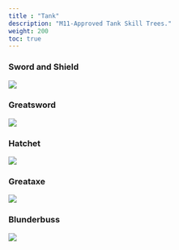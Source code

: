 ```yaml
---
title : "Tank"
description: "M11-Approved Tank Skill Trees."
weight: 200
toc: true
---
```


### Sword and Shield

<a href="/images/skilltrees/sword/1.png" target="_blank"><img src="/images/skilltrees/sword/1.png"></a>

### Greatsword

<a href="/images/skilltrees/greatsword/tank.png" target="_blank"><img src="/images/skilltrees/greatsword/tank.png"></a>

### Hatchet

<a href="/images/skilltrees/hatchet/tank.png" target="_blank"><img src="/images/skilltrees/hatchet/tank.png"></a>

### Greataxe

<a href="/images/skilltrees/greataxe/1.png" target="_blank"><img src="/images/skilltrees/greataxe/1.png"></a>

### Blunderbuss

<a href="/images/skilltrees/blunderbuss/tank.png" target="_blank"><img src="/images/skilltrees/blunderbuss/tank.png"></a>

